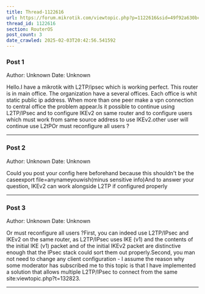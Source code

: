 ```yaml
---
title: Thread-1122616
url: https://forum.mikrotik.com/viewtopic.php?p=1122616&sid=49f92a630bc7970d8ca50523be880e8f#p1122616
thread_id: 1122616
section: RouterOS
post_count: 3
date_crawled: 2025-02-03T20:42:56.541592
---
```


### Post 1
Author: Unknown
Date: Unknown

Hello.I have a mikrotik with L2TP/ipsec which is working perfect. This router is in main office. The organization have a several offices. Each office is whit static public ip address. When more than one peer make a vpn connection to central office the problem appear.Is it possible to continue using L2TP/IPsec and to configure IKEv2 on same router and to configure users which must work from same source address to use IKEv2.other user will continue use L2tPOr must reconfigure all users ?

---
### Post 2
Author: Unknown
Date: Unknown

Could you post your config here beforehand because this shouldn't be the caseexport file=anynameyouwish(minus sensitive info)And to answer your question, IKEv2 can work alongside L2TP if configured properly

---
### Post 3
Author: Unknown
Date: Unknown

Or must reconfigure all users ?First, you can indeed use L2TP/IPsec and IKEv2 on the same router, as L2TP/IPsec uses IKE (v1) and the contents of the initial IKE (v1) packet and of the initial IKEv2 packet are distinctive enough that the IPsec stack could sort them out properly.Second, you man not need to change any client configuration - I assume the reason why some moderator has subscribed me to this topic is that I have implemented a solution that allows multiple L2TP/IPsec to connect from the same site:viewtopic.php?t=132823.

---
